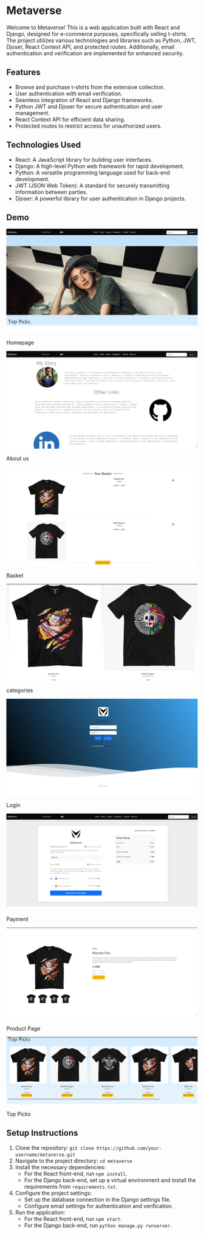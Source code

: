 # Metaverse

Welcome to Metaverse! This is a web application built with React and Django, designed for e-commerce purposes, specifically selling t-shirts. The project utilizes various technologies and libraries such as Python, JWT, Djoser, React Context API, and protected routes. Additionally, email authentication and verification are implemented for enhanced security.

## Features

- Browse and purchase t-shirts from the extensive collection.
- User authentication with email verification.
- Seamless integration of React and Django frameworks.
- Python JWT and Djoser for secure authentication and user management.
- React Context API for efficient data sharing.
- Protected routes to restrict access for unauthorized users.

## Technologies Used

- React: A JavaScript library for building user interfaces.
- Django: A high-level Python web framework for rapid development.
- Python: A versatile programming language used for back-end development.
- JWT (JSON Web Token): A standard for securely transmitting information between parties.
- Djoser: A powerful library for user authentication in Django projects.

## Demo

![Homepage](https://github.com/Rl0007/metaverse/blob/master/results/Homepage.JPG)

Homepage

![About us](https://github.com/Rl0007/metaverse/blob/master/results/about_us.JPG)

About us

![basket](https://github.com/Rl0007/metaverse/blob/master/results/basket.JPG)

Basket

![categories](https://github.com/Rl0007/metaverse/blob/master/results/categories.JPG)

categories

![login](https://github.com/Rl0007/metaverse/blob/master/results/login.JPG)

Login

![Payment](https://github.com/Rl0007/metaverse/blob/master/results/payment.JPG)

Payment 

![Product Page](https://github.com/Rl0007/metaverse/blob/master/results/product_page.JPG)

Product Page

![Top picks](https://github.com/Rl0007/metaverse/blob/master/results/top_picks.JPG)

Top Picks

## Setup Instructions

1. Clone the repository: `git clone https://github.com/your-username/metaverse.git`
2. Navigate to the project directory: `cd metaverse`
3. Install the necessary dependencies:
   - For the React front-end, run `npm install`.
   - For the Django back-end, set up a virtual environment and install the requirements from `requirements.txt`.
4. Configure the project settings:
   - Set up the database connection in the Django settings file.
   - Configure email settings for authentication and verification.
5. Run the application:
   - For the React front-end, run `npm start`.
   - For the Django back-end, run `python manage.py runserver`.



